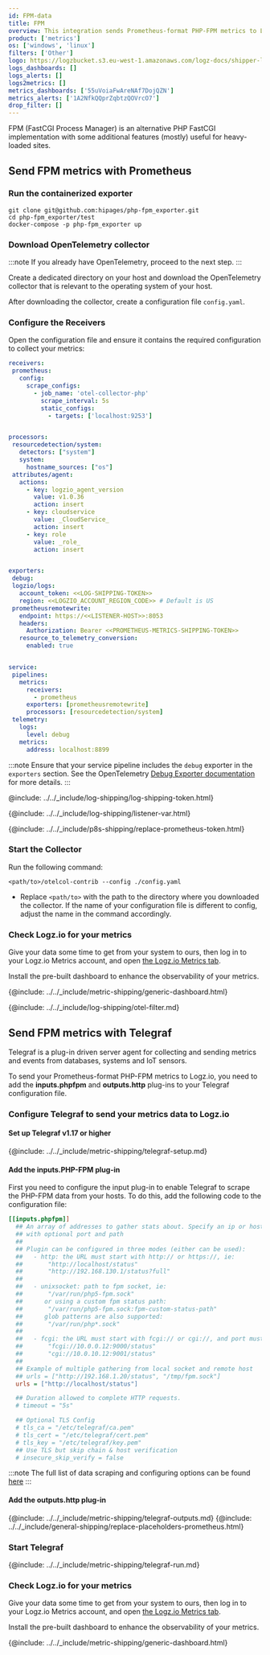 ```yaml
---
id: FPM-data
title: FPM
overview: This integration sends Prometheus-format PHP-FPM metrics to Logz.io.
product: ['metrics']
os: ['windows', 'linux']
filters: ['Other']
logo: https://logzbucket.s3.eu-west-1.amazonaws.com/logz-docs/shipper-logos/phpfpm-logo.png
logs_dashboards: []
logs_alerts: []
logs2metrics: []
metrics_dashboards: ['55uVoiaFwAreNAf7DojQZN']
metrics_alerts: ['1A2NfkQQprZqbtzQOVrcO7']
drop_filter: []
---
```



FPM (FastCGI Process Manager) is an alternative PHP FastCGI implementation with some additional features (mostly) useful for heavy-loaded sites. 

## Send FPM metrics with Prometheus

### Run the containerized exporter

```shell
git clone git@github.com:hipages/php-fpm_exporter.git
cd php-fpm_exporter/test
docker-compose -p php-fpm_exporter up
```

### Download OpenTelemetry collector

:::note
If you already have OpenTelemetry, proceed to the next step.
:::

Create a dedicated directory on your host and download the OpenTelemetry collector that is relevant to the operating system of your host.

After downloading the collector, create a configuration file `config.yaml`.

### Configure the Receivers

Open the configuration file and ensure it contains the required configuration to collect your metrics:

```yaml
receivers:
 prometheus:
   config:
     scrape_configs:
       - job_name: 'otel-collector-php'
         scrape_interval: 5s
         static_configs:
           - targets: ['localhost:9253']


processors:
 resourcedetection/system:
   detectors: ["system"]
   system:
     hostname_sources: ["os"]
 attributes/agent:
   actions:
     - key: logzio_agent_version
       value: v1.0.36
       action: insert
     - key: cloudservice
       value: _CloudService_
       action: insert
     - key: role
       value: _role_
       action: insert


exporters:
 debug:
 logzio/logs:
   account_token: <<LOG-SHIPPING-TOKEN>>
   region: <<LOGZIO_ACCOUNT_REGION_CODE>> # Default is US
 prometheusremotewrite:
   endpoint: https://<<LISTENER-HOST>>:8053
   headers:
     Authorization: Bearer <<PROMETHEUS-METRICS-SHIPPING-TOKEN>>
   resource_to_telemetry_conversion:
     enabled: true


service:
 pipelines:
   metrics:
     receivers:
       - prometheus
     exporters: [prometheusremotewrite]
     processors: [resourcedetection/system]
 telemetry:
   logs:
     level: debug
   metrics:
     address: localhost:8899
```

:::note
Ensure that your service pipeline includes the `debug` exporter in the `exporters` section.
See the OpenTelemetry [Debug Exporter documentation](https://github.com/open-telemetry/opentelemetry-collector/blob/v0.111.0/exporter/debugexporter/README.md) for more details.
:::

@include: ../../_include/log-shipping/log-shipping-token.html}

{@include: ../../_include/log-shipping/listener-var.html}

{@include: ../../_include/p8s-shipping/replace-prometheus-token.html}


### Start the Collector

Run the following command:

```shell
<path/to>/otelcol-contrib --config ./config.yaml
```

* Replace `<path/to>` with the path to the directory where you downloaded the collector. If the name of your configuration file is different to config, adjust the name in the command accordingly.

### Check Logz.io for your metrics

Give your data some time to get from your system to ours, then log in to your Logz.io Metrics account, and open [the Logz.io Metrics tab](https://app.logz.io/#/dashboard/metrics/).

Install the pre-built dashboard to enhance the observability of your metrics.

<!-- logzio-inject:install:grafana:dashboards ids=["55uVoiaFwAreNAf7DojQZN"] -->

{@include: ../../_include/metric-shipping/generic-dashboard.html}

{@include: ../../_include/log-shipping/otel-filter.md} 


## Send FPM metrics with Telegraf


Telegraf is a plug-in driven server agent for collecting and sending metrics and events from databases, systems and IoT sensors.

To send your Prometheus-format PHP-FPM metrics to Logz.io, you need to add the **inputs.phpfpm** and **outputs.http** plug-ins to your Telegraf configuration file.

### Configure Telegraf to send your metrics data to Logz.io

 

#### Set up Telegraf v1.17 or higher

{@include: ../../_include/metric-shipping/telegraf-setup.md}

#### Add the inputs.PHP-FPM plug-in

First you need to configure the input plug-in to enable Telegraf to scrape the PHP-FPM data from your hosts. To do this, add the following code to the configuration file:

``` ini
[[inputs.phpfpm]]
  ## An array of addresses to gather stats about. Specify an ip or hostname
  ## with optional port and path
  ##
  ## Plugin can be configured in three modes (either can be used):
  ##   - http: the URL must start with http:// or https://, ie:
  ##       "http://localhost/status"
  ##       "http://192.168.130.1/status?full"
  ##
  ##   - unixsocket: path to fpm socket, ie:
  ##       "/var/run/php5-fpm.sock"
  ##      or using a custom fpm status path:
  ##       "/var/run/php5-fpm.sock:fpm-custom-status-path"
  ##      glob patterns are also supported:
  ##       "/var/run/php*.sock"
  ##
  ##   - fcgi: the URL must start with fcgi:// or cgi://, and port must be present, ie:
  ##       "fcgi://10.0.0.12:9000/status"
  ##       "cgi://10.0.10.12:9001/status"
  ##
  ## Example of multiple gathering from local socket and remote host
  ## urls = ["http://192.168.1.20/status", "/tmp/fpm.sock"]
  urls = ["http://localhost/status"]

  ## Duration allowed to complete HTTP requests.
  # timeout = "5s"

  ## Optional TLS Config
  # tls_ca = "/etc/telegraf/ca.pem"
  # tls_cert = "/etc/telegraf/cert.pem"
  # tls_key = "/etc/telegraf/key.pem"
  ## Use TLS but skip chain & host verification
  # insecure_skip_verify = false
```

:::note
The full list of data scraping and configuring options can be found [here](https://github.com/influxdata/telegraf/blob/release-1.18/plugins/inputs/phpfpm/README.md)
::: 
 

#### Add the outputs.http plug-in
  
{@include: ../../_include/metric-shipping/telegraf-outputs.md}
{@include: ../../_include/general-shipping/replace-placeholders-prometheus.html}
  
### Start Telegraf

{@include: ../../_include/metric-shipping/telegraf-run.md}

### Check Logz.io for your metrics

Give your data some time to get from your system to ours, then log in to your Logz.io Metrics account, and open [the Logz.io Metrics tab](https://app.logz.io/#/dashboard/metrics/).

Install the pre-built dashboard to enhance the observability of your metrics.

<!-- logzio-inject:install:grafana:dashboards ids=["55uVoiaFwAreNAf7DojQZN"] -->

{@include: ../../_include/metric-shipping/generic-dashboard.html}

 
